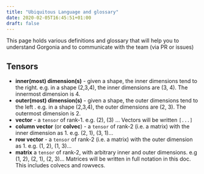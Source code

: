 ```yaml
---
title: "Ubiquitous Language and glossary"
date: 2020-02-05T16:45:51+01:00
draft: false
---
```


This page holds various definitions and glossary that will help you to understand Gorgonia and to communicate with the team (via PR or issues)

## Tensors

* **inner(most) dimension(s)** - given a shape, the inner dimensions tend to the right. e.g. in a shape (2,3,4), the inner dimensions are (3, 4). The innermost dimension is 4.
* **outer(most) dimension(s)** - given a shape, the outer dimensions tend to the left . e.g. in a shape (2,3,4), the outer dimensions are (2, 3). The outermost dimension is 2.
* **vector** - a `tensor` of rank-1. e.g. (2), (3) ... Vectors will be written `[...]`
* **column vector** (or **colvec**) - a `tensor` of rank-2 (i.e. a matrix) with the inner dimension as 1. e.g. (2, 1), (3, 1)...
* **row vector** - a `tensor` of rank-2 (i.e. a matrix) with the outer dimension as 1. e.g. (1, 2), (1, 3)...
* **matrix** a `tensor` of rank-2, with arbitrary inner and outer dimensions. e.g (1, 2), (2, 1), (2, 3)... Matrices will be written in full notation in this doc. This includes colvecs and rowvecs.
